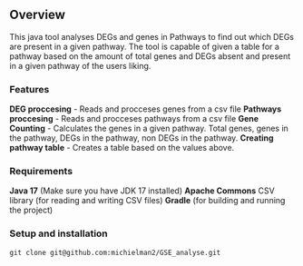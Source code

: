 ## Overview 
This java tool analyses DEGs and genes in Pathways to find out which DEGs are present in a given pathway. 
The tool is capable of given a table for a pathway based on the amount of total genes and DEGs absent and present in a given pathway of the users liking.

### Features
**DEG proccesing** - Reads and procceses genes from a csv file
**Pathways proccesing** - Reads and procceses pathways from a csv file
**Gene Counting** - Calculates the genes in a given pathway. Total genes, genes in the pathway, DEGs in the pathway, non DEGs in the pathway.
**Creating pathway table** - Creates a table based on the values above.

### Requirements 
**Java 17** (Make sure you have JDK 17 installed)
**Apache Commons** CSV library (for reading and writing CSV files)
**Gradle** (for building and running the project)

### Setup and installation 
```
git clone git@github.com:michielman2/GSE_analyse.git
```
